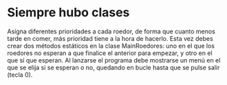 # Siempre hubo clases 
Asigna diferentes prioridades a cada roedor, de forma que cuanto menos tarde en comer, más prioridad tiene a la hora de hacerlo.
Esta vez debes crear dos métodos estáticos en la clase MainRoedores: uno en el que los roedores no esperan a que finalice el anterior para empezar, y otro en el que sí que esperan. 
Al lanzarse el programa debe mostrarse un menú en el que se elija si se esperan o no, quedando en bucle hasta que se pulse salir (tecla 0).

